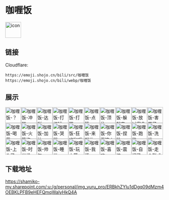 # 咖喱饭
<img src="https://emoji.shojo.cn/bili/src/咖喱饭/icon.png" width="50" height="50" alt="icon">

## 链接
Cloudflare:
```
https://emoji.shojo.cn/bili/src/咖喱饭
https://emoji.shojo.cn/bili/webp/咖喱饭
```
## 展示
<img src="https://emoji.shojo.cn/bili/src/咖喱饭/咖喱饭-？.png" width="50" height="50" alt="咖喱饭-？"><img src="https://emoji.shojo.cn/bili/src/咖喱饭/咖喱饭-冲鸭.png" width="50" height="50" alt="咖喱饭-冲鸭"><img src="https://emoji.shojo.cn/bili/src/咖喱饭/咖喱饭-达咩.png" width="50" height="50" alt="咖喱饭-达咩"><img src="https://emoji.shojo.cn/bili/src/咖喱饭/咖喱饭-打棒球.png" width="50" height="50" alt="咖喱饭-打棒球"><img src="https://emoji.shojo.cn/bili/src/咖喱饭/咖喱饭-打碟.png" width="50" height="50" alt="咖喱饭-打碟"><img src="https://emoji.shojo.cn/bili/src/咖喱饭/咖喱饭-点赞.png" width="50" height="50" alt="咖喱饭-点赞"><img src="https://emoji.shojo.cn/bili/src/咖喱饭/咖喱饭-顶住.png" width="50" height="50" alt="咖喱饭-顶住"><img src="https://emoji.shojo.cn/bili/src/咖喱饭/咖喱饭-躲起来.png" width="50" height="50" alt="咖喱饭-躲起来"><img src="https://emoji.shojo.cn/bili/src/咖喱饭/咖喱饭-放过寄几.png" width="50" height="50" alt="咖喱饭-放过寄几"><img src="https://emoji.shojo.cn/bili/src/咖喱饭/咖喱饭-害羞了.png" width="50" height="50" alt="咖喱饭-害羞了"><img src="https://emoji.shojo.cn/bili/src/咖喱饭/咖喱饭-喝茶.png" width="50" height="50" alt="咖喱饭-喝茶"><img src="https://emoji.shojo.cn/bili/src/咖喱饭/咖喱饭-火箭炮.png" width="50" height="50" alt="咖喱饭-火箭炮"><img src="https://emoji.shojo.cn/bili/src/咖喱饭/咖喱饭-加油.png" width="50" height="50" alt="咖喱饭-加油"><img src="https://emoji.shojo.cn/bili/src/咖喱饭/咖喱饭-哭哭.png" width="50" height="50" alt="咖喱饭-哭哭"><img src="https://emoji.shojo.cn/bili/src/咖喱饭/咖喱饭-狂吃咖喱饭.png" width="50" height="50" alt="咖喱饭-狂吃咖喱饭"><img src="https://emoji.shojo.cn/bili/src/咖喱饭/咖喱饭-来就补.png" width="50" height="50" alt="咖喱饭-来就补"><img src="https://emoji.shojo.cn/bili/src/咖喱饭/咖喱饭-你干嘛！.png" width="50" height="50" alt="咖喱饭-你干嘛！"><img src="https://emoji.shojo.cn/bili/src/咖喱饭/咖喱饭-捏脸.png" width="50" height="50" alt="咖喱饭-捏脸"><img src="https://emoji.shojo.cn/bili/src/咖喱饭/咖喱饭-跑路.png" width="50" height="50" alt="咖喱饭-跑路"><img src="https://emoji.shojo.cn/bili/src/咖喱饭/咖喱饭-洗澡.png" width="50" height="50" alt="咖喱饭-洗澡"><img src="https://emoji.shojo.cn/bili/src/咖喱饭/咖喱饭-上头了.png" width="50" height="50" alt="咖喱饭-上头了"><img src="https://emoji.shojo.cn/bili/src/咖喱饭/咖喱饭-时光机.png" width="50" height="50" alt="咖喱饭-时光机"><img src="https://emoji.shojo.cn/bili/src/咖喱饭/咖喱饭-帅气.png" width="50" height="50" alt="咖喱饭-帅气"><img src="https://emoji.shojo.cn/bili/src/咖喱饭/咖喱饭-睡觉.png" width="50" height="50" alt="咖喱饭-睡觉"><img src="https://emoji.shojo.cn/bili/src/咖喱饭/咖喱饭-玩大蒜.png" width="50" height="50" alt="咖喱饭-玩大蒜"><img src="https://emoji.shojo.cn/bili/src/咖喱饭/咖喱饭-我汗.png" width="50" height="50" alt="咖喱饭-我汗"><img src="https://emoji.shojo.cn/bili/src/咖喱饭/咖喱饭-喜欢.png" width="50" height="50" alt="咖喱饭-喜欢"><img src="https://emoji.shojo.cn/bili/src/咖喱饭/咖喱饭-震惊.png" width="50" height="50" alt="咖喱饭-震惊"><img src="https://emoji.shojo.cn/bili/src/咖喱饭/咖喱饭-自闭了.png" width="50" height="50" alt="咖喱饭-自闭了"><img src="https://emoji.shojo.cn/bili/src/咖喱饭/咖喱饭-走个形式.png" width="50" height="50" alt="咖喱饭-走个形式">

## 下载地址

https://shamiko-my.sharepoint.com/:u:/g/personal/img_yuru_pro/ERBkhZYlu1dDgq09dMzm4OEBKLPFB9eHEFQmqWalyHkQ4A